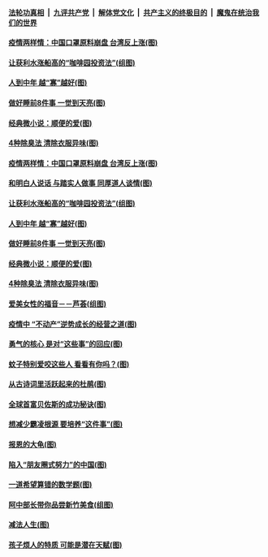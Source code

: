 ####  [法轮功真相](../../../../basic/blob/master/README.md?t=06031231) &nbsp;|&nbsp; [九评共产党](../../../../9ping.md/blob/master/README.md?t=06031231) &nbsp;|&nbsp; [解体党文化](../../../../jtdwh.md/blob/master/README.md?t=06031231)  &nbsp;|&nbsp; [共产主义的终极目的](../../../../gczydzjmd.md/blob/master/README.md?t=06031231) &nbsp;|&nbsp; [魔鬼在统治我们的世界](../../../../mgztzwmdsj.md/blob/master/README.md?t=06031231) 

#### [疫情两样情：中国口罩原料崩盘 台湾反上涨(图)](../pages/p8/935290.md?t=06031231) 

#### [让获利水涨船高的“咖啡园投资法”(组图)](../pages/p8/935259.md?t=06031231) 

#### [人到中年 越“寡”越好(图)](../pages/p8/935161.md?t=06031231) 

#### [做好睡前8件事 一觉到天亮(图)](../pages/p8/935180.md?t=06031231) 

#### [经典微小说：顺便的爱(图)](../pages/p8/934772.md?t=06031231) 

#### [4种除臭法 清除衣服异味(图)](../pages/p8/935061.md?t=06031231) 

#### [疫情两样情：中国口罩原料崩盘 台湾反上涨(图)](../pages/p8/935290.md?t=06031231) 

#### [和明白人说话 与踏实人做事 同厚道人谈情(图)](../pages/p8/934750.md?t=06031231) 

#### [让获利水涨船高的“咖啡园投资法”(组图)](../pages/p8/935259.md?t=06031231) 

#### [人到中年 越“寡”越好(图)](../pages/p8/935161.md?t=06031231) 

#### [做好睡前8件事 一觉到天亮(图)](../pages/p8/935180.md?t=06031231) 

#### [经典微小说：顺便的爱(图)](../pages/p8/934772.md?t=06031231) 

#### [4种除臭法 清除衣服异味(图)](../pages/p8/935061.md?t=06031231) 

#### [爱美女性的福音－－芦荟(组图)](../pages/p8/935072.md?t=06031231) 

#### [疫情中 “不动产”逆势成长的经营之道(图)](../pages/p8/934965.md?t=06031231) 

#### [勇气的核心 是对“这些事”的回应(图)](../pages/p8/934997.md?t=06031231) 

#### [蚊子特别爱咬这些人 看看有你吗？(图)](../pages/p8/934925.md?t=06031231) 

#### [从古诗词里活跃起来的杜鹃(图)](../pages/p8/934994.md?t=06031231) 

#### [全球首富贝佐斯的成功秘诀(图)](../pages/p8/933996.md?t=06031231) 

#### [想减少霸凌根源 要培养“这件事”(图)](../pages/p8/934942.md?t=06031231) 

#### [报恩的大龟(图)](../pages/p8/934554.md?t=06031231) 

#### [陷入“朋友圈式努力”的中国(图)](../pages/p8/934874.md?t=06031231) 

#### [一道希望算错的数学题(图)](../pages/p8/934867.md?t=06031231) 

#### [阿中部长带你品尝新竹美食(组图)](../pages/p8/934760.md?t=06031231) 

#### [减法人生(图)](../pages/p8/934768.md?t=06031231) 

#### [孩子烦人的特质 可能是潜在天赋(图)](../pages/p8/934807.md?t=06031231) 

